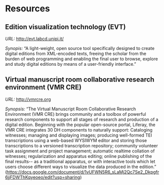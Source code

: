 # Resources

## Edition visualization technology (EVT)
_URL:_ <http://evt.labcd.unipi.it/>

_Synopis:_ “A light-weight, open source tool specifically designed to create digital editions from XML-encoded texts, freeing the scholar from the burden of web programming and enabling the final user to browse, explore and study digital editions by means of a user-friendly interface.”

## Virtual manuscript room collaborative research environment (VMR CRE)
_URL:_ <http://vmrcre.org>

_Synopsis:_ “The Virtual Manuscript Room Collaborative Research Environment (VMR CRE) brings community and a toolbox of powerful research components to support all stages of research and production of a digital edition. Beginning with the popular open-source portal, Liferay, the VMR CRE integrates 30 DH components to naturally support: Cataloging witnesses; managing and displaying images; producing well-formed TEI transcriptions using a web-based WYSIWYM editor and storing those transcriptions to a versioned transcription repository; community volunteer task assignment and project management; automatic realtime collation of witnesses; regularization and apparatus editing; online publishing of the final results-- as a traditional apparatus, or with interactive tools which let users choose different ways to visualize the data produced in the edition.” (<https://docs.google.com/document/d/1vUFWN5R6_sLaMj2Qc7Se2_Dkpgfr6jjFDWThKqyeoeo/edit?usp=sharing>)
